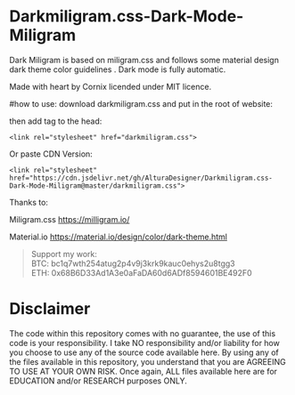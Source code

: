 # Darkmiligram.css-Dark-Mode-Miligram
Dark Miligram is based on miligram.css and follows some material design dark theme color guidelines . Dark mode is fully automatic.

Made with heart by Cornix licended under MIT licence.

#how to use:
download darkmiligram.css and put in the root of website:

then add tag to the head: 

```
<link rel="stylesheet" href="darkmiligram.css">
```
Or paste CDN Version:
```
<link rel="stylesheet" href="https://cdn.jsdelivr.net/gh/AlturaDesigner/Darkmiligram.css-Dark-Mode-Miligram@master/darkmiligram.css">
```


Thanks to:

Miligram.css https://milligram.io/

Material.io https://material.io/design/color/dark-theme.html

>Support my work:<br>
>BTC: bc1q7wth254atug2p4v9j3krk9kauc0ehys2u8tgg3<br>
>ETH: 0x68B6D33Ad1A3e0aFaDA60d6ADf8594601BE492F0<br>

# Disclaimer

The code within this repository comes with no guarantee, the use of this code is your responsibility. I take NO responsibility and/or liability for how you choose to use any of the source code available here. By using any of the files available in this repository, you understand that you are AGREEING TO USE AT YOUR OWN RISK. Once again, ALL files available here are for EDUCATION and/or RESEARCH purposes ONLY.

